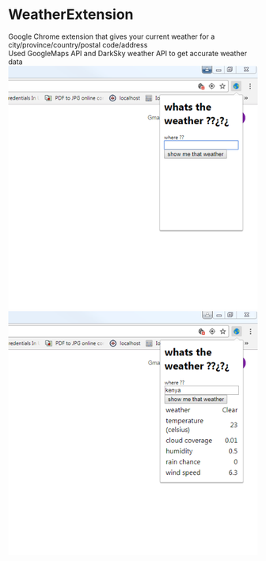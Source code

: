 # WeatherExtension
Google Chrome extension that gives your current weather for a city/province/country/postal code/address <br />
Used GoogleMaps API and DarkSky weather API to get accurate weather data
![screenshot-1](/screenshots/screenshot1.png)
![screenshot-2](/screenshots/screenshot2.png)
